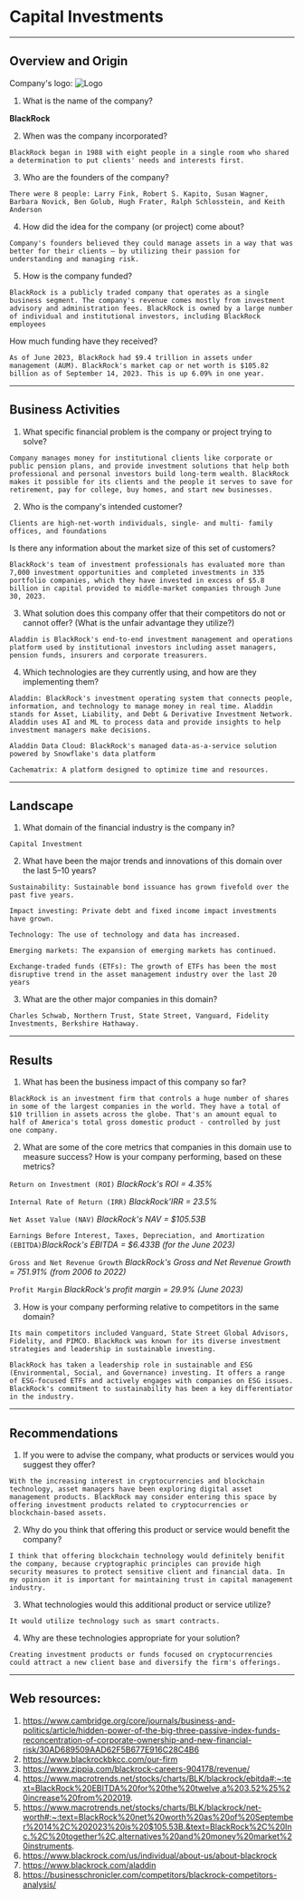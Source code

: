 # Capital Investments
---
## Overview and Origin
Company's logo: ![Logo](blackrock_logo.jpg)
1. What is the name of the company? 

**BlackRock**

2. When was the company incorporated? 

`BlackRock began in 1988 with eight people in a single room who shared a determination to put clients' needs and interests first.`

3. Who are the founders of the company? 

`There were 8 people: Larry Fink, Robert S. Kapito, Susan Wagner, Barbara Novick, Ben Golub, Hugh Frater, Ralph Schlosstein, and Keith Anderson`

4. How did the idea for the company (or project) come about? 

`Company's founders believed they could manage assets in a way that was better for their clients – by utilizing their passion for understanding and managing risk.`

5. How is the company funded?

`BlackRock is a publicly traded company that operates as a single business segment. The company's revenue comes mostly from investment advisory and administration fees. BlackRock is owned by a large number of individual and institutional investors, including BlackRock employees`

How much funding have they received? 

`As of June 2023, BlackRock had $9.4 trillion in assets under management (AUM). BlackRock's market cap or net worth is $105.82 billion as of September 14, 2023. This is up 6.09% in one year.`

---
## Business Activities

1. What specific financial problem is the company or project trying to solve? 

`Company manages money for institutional clients like corporate or public pension plans, and provide investment solutions that help both professional and personal investors build long-term wealth. BlackRock makes it possible for its clients and the people it serves to save for retirement, pay for college, buy homes, and start new businesses.`

2. Who is the company's intended customer?

`Clients are high-net-worth individuals, single- and multi- family offices, and foundations` 

Is there any information about the market size of this set of customers? 

`BlackRock's team of investment professionals has evaluated more than 7,000 investment opportunities and completed investments in 335 portfolio companies, which they have invested in excess of $5.8 billion in capital provided to middle-market companies through June 30, 2023.`

3. What solution does this company offer that their competitors do not or cannot offer? (What is the unfair advantage they utilize?)

`Aladdin is BlackRock's end-to-end investment management and operations platform used by institutional investors including asset managers, pension funds, insurers and corporate treasurers.`

4. Which technologies are they currently using, and how are they implementing them? 

`Aladdin: BlackRock's investment operating system that connects people, information, and technology to manage money in real time. Aladdin stands for Asset, Liability, and Debt & Derivative Investment Network. Aladdin uses AI and ML to process data and provide insights to help investment managers make decisions.`

`Aladdin Data Cloud: BlackRock's managed data-as-a-service solution powered by Snowflake's data platform`

`Cachematrix: A platform designed to optimize time and resources.`

---

## Landscape

1. What domain of the financial industry is the company in?

`Capital Investment`

2. What have been the major trends and innovations of this domain over the last 5–10 years?

`Sustainability: Sustainable bond issuance has grown fivefold over the past five years.`

`Impact investing: Private debt and fixed income impact investments have grown.`

`Technology: The use of technology and data has increased.`

`Emerging markets: The expansion of emerging markets has continued.`

`Exchange-traded funds (ETFs): The growth of ETFs has been the most disruptive trend in the asset management industry over the last 20 years`

3. What are the other major companies in this domain?

`Charles Schwab, Northern Trust, State Street, Vanguard, Fidelity Investments, Berkshire Hathaway.`

---
## Results

1. What has been the business impact of this company so far?

`BlackRock is an investment firm that controls a huge number of shares in some of the largest companies in the world. They have a total of $10 trillion in assets across the globe. That's an amount equal to half of America's total gross domestic product - controlled by just one company.`

2. What are some of the core metrics that companies in this domain use to measure success? How is your company performing, based on these metrics?

`Return on Investment (ROI)` *BlackRock's ROI = 4.35%*

`Internal Rate of Return (IRR)` *BlackRock'IRR = 23.5%*

`Net Asset Value (NAV)` *BlackRock's NAV = $105.53B*

`Earnings Before Interest, Taxes, Depreciation, and Amortization (EBITDA)`*BlackRock's EBITDA = $6.433B (for the June 2023)*

`Gross and Net Revenue Growth` *BlackRock's Gross and Net Revenue Growth = 751.91% (from 2006 to 2022)*

`Profit Margin` *BlackRock's profit margin = 29.9% (June 2023)*

3. How is your company performing relative to competitors in the same domain?

`Its main competitors included Vanguard, State Street Global Advisors, Fidelity, and PIMCO. BlackRock was known for its diverse investment strategies and leadership in sustainable investing.`

`BlackRock has taken a leadership role in sustainable and ESG (Environmental, Social, and Governance) investing. It offers a range of ESG-focused ETFs and actively engages with companies on ESG issues. BlackRock's commitment to sustainability has been a key differentiator in the industry.`

---
## Recommendations

1. If you were to advise the company, what products or services would you suggest they offer? 

`With the increasing interest in cryptocurrencies and blockchain technology, asset managers have been exploring digital asset management products. BlackRock may consider entering this space by offering investment products related to cryptocurrencies or blockchain-based assets.`

2. Why do you think that offering this product or service would benefit the company?

`I think that offering blockchain technology would definitely benifit the company, because cryptographic principles can provide high security measures to protect sensitive client and financial data. In my opinion it is important for maintaining trust in capital management industry.`

3. What technologies would this additional product or service utilize?

`It would utilize technology such as smart contracts.`

4. Why are these technologies appropriate for your solution?

`Creating investment products or funds focused on cryptocurrencies could attract a new client base and diversify the firm's offerings.`

---
## Web resources:
1. https://www.cambridge.org/core/journals/business-and-politics/article/hidden-power-of-the-big-three-passive-index-funds-reconcentration-of-corporate-ownership-and-new-financial-risk/30AD689509AAD62F5B677E916C28C4B6
2. https://www.blackrockbkcc.com/our-firm
3. https://www.zippia.com/blackrock-careers-904178/revenue/
4. https://www.macrotrends.net/stocks/charts/BLK/blackrock/ebitda#:~:text=BlackRock%20EBITDA%20for%20the%20twelve,a%203.52%25%20increase%20from%202019.
5. https://www.macrotrends.net/stocks/charts/BLK/blackrock/net-worth#:~:text=BlackRock%20net%20worth%20as%20of%20September%2014%2C%202023%20is%20$105.53B.&text=BlackRock%2C%20Inc.%2C%20together%2C,alternatives%20and%20money%20market%20instruments.
6. https://www.blackrock.com/us/individual/about-us/about-blackrock
7. https://www.blackrock.com/aladdin
8. https://businesschronicler.com/competitors/blackrock-competitors-analysis/
